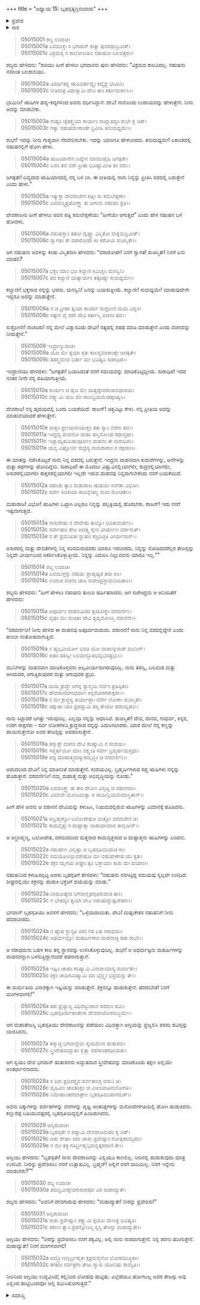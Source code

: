 +++
title = "ಅಧ್ಯಾಯ 15: ಬೃಹಸ್ಪತ್ಯಗ್ನಿಸಂವಾದಃ"
+++

<details><summary>ಪ್ರವೇಶ</summary>


।।   ಓಂ ಓಂ ನಮೋ ನಾರಾಯಣಾಯ।।   ಶ್ರೀ ವೇದವ್ಯಾಸಾಯ ನಮಃ ।।

ಶ್ರೀ ಕೃಷ್ಣದ್ವೈಪಾಯನ ವೇದವ್ಯಾಸ ವಿರಚಿತ  

**ಶ್ರೀ ಮಹಾಭಾರತ**

**ಉದ್ಯೋಗ ಪರ್ವ**

**ಸೇನೋದ್ಯೋಗ ಪರ್ವ**

**ಅಧ್ಯಾಯ 15**

</details>


<details><summary>ಸಾರ</summary>

ವಇಂದ್ರನ ಸೂಚನೆಯಂತೆ ಶಚಿಯು ನಹುಷನಿಗೆ ಋಷಿಯಾನದಲ್ಲಿ ಬಂದು ನನ್ನನ್ನು ಸೇರು ಎಂದು ಕೇಳಿಕೊಳ್ಳುವುದು, ಅದರಂತೆ ನಹುಷನು ಋಷಿಯಾನವನ್ನೇರುವುದು (1-21). ಇಂದ್ರನನ್ನು ಹುಡುಕಲು ಬೃಹಸ್ಪತಿಯು ಅಗ್ನಿಯನ್ನು ನಿಯೋಜಿಸಿದುದು (22-32).


</details>


> 05015001 ಶಲ್ಯ ಉವಾಚ।  
05015001a ಏವಮುಕ್ತಃ ಸ ಭಗವಾನ್ ಶಚ್ಯಾ ಪುನರಥಾಬ್ರವೀತ್।  
05015001c ವಿಕ್ರಮಸ್ಯ ನ ಕಾಲೋಽಯಂ ನಹುಷೋ ಬಲವತ್ತರಃ।।

ಶಲ್ಯನು ಹೇಳಿದನು: “ಶಚಿಯು ಹೀಗೆ ಹೇಳಲು ಭಗವಾನನು ಪುನಃ ಹೇಳಿದನು: “ವಿಕ್ರಮದ ಕಾಲವಿದಲ್ಲ. ನಹುಷನು ನನಗಿಂತ ಬಲಶಾಲಿಯು.

> 05015002a ವಿವರ್ಧಿತಶ್ಚ ಋಷಿಭಿರ್ಹವ್ಯೈಃ ಕವ್ಯೈಶ್ಚ ಭಾಮಿನಿ।  
05015002c ನೀತಿಮತ್ರ ವಿಧಾಸ್ಯಾಮಿ ದೇವಿ ತಾಂ ಕರ್ತುಮರ್ಹಸಿ।।

ಭಾಮಿನೀ! ಋಷಿಗಳ ಹವ್ಯ-ಕವ್ಯಗಳಿಂದ ಅವನು ವರ್ಧಿಸಿದ್ದಾನೆ. ದೇವಿ! ನಾನೊಂದು ಉಪಾಯವನ್ನು ಹೇಳುತ್ತೇನೆ. ನೀನು ಅದನ್ನು ಮಾಡಬೇಕು.

> 05015003a ಗುಹ್ಯಂ ಚೈತತ್ತ್ವಯಾ ಕಾರ್ಯಂ ನಾಖ್ಯಾತವ್ಯಂ ಶುಭೇ ಕ್ವ ಚಿತ್।  
05015003c ಗತ್ವಾ ನಹುಷಮೇಕಾಂತೇ ಬ್ರವೀಹಿ ತನುಮಧ್ಯಮೇ।।

ಶುಭೇ! ಇದನ್ನು ನೀನು ಗುಪ್ತವಾಗಿ ನೆರವೇರಿಸಬೇಕು. ಇದನ್ನು ಯಾರಿಗೂ ಹೇಳಬಾರದು. ತನುಮಧ್ಯಮೇ! ಏಕಾಂತದಲ್ಲಿ ನಹುಷನಲ್ಲಿಗೆ ಹೋಗಿ ಹೇಳು.

> 05015004a ಋಷಿಯಾನೇನ ದಿವ್ಯೇನ ಮಾಮುಪೈಹಿ ಜಗತ್ಪತೇ।  
05015004c ಏವಂ ತವ ವಶೇ ಪ್ರೀತಾ ಭವಿಷ್ಯಾಮೀತಿ ತಂ ವದ।।

ಜಗತ್ಪತೇ! ದಿವ್ಯವಾದ ಋಷಿಯಾನದಲ್ಲಿ ನನ್ನ ಬಳಿ ಬಾ. ಈ ರೀತಿಯಲ್ಲಿ ನಾನು ನಿನ್ನನ್ನು ಪ್ರೀತಿಸಿ ವಶದಲ್ಲಿ ಬರುತ್ತೇನೆ ಎಂದು ಹೇಳು.”

> 05015005a ಇತ್ಯುಕ್ತಾ ದೇವರಾಜೇನ ಪತ್ನೀ ಸಾ ಕಮಲೇಕ್ಷಣಾ।  
05015005c ಏವಮಸ್ತ್ವಿತ್ಯಥೋಕ್ತ್ವಾ ತು ಜಗಾಮ ನಹುಷಂ ಪ್ರತಿ।।

ದೇವರಾಜನು ಹೀಗೆ ಹೇಳಲು ಅವನ ಪತ್ನಿ ಕಮಲೇಕ್ಷಣೆಯು “ಹೀಗೆಯೇ ಆಗುತ್ತದೆ” ಎಂದು ಹೇಳಿ ನಹುಷನ ಬಳಿ ಹೋದಳು.

> 05015006a ನಹುಷಸ್ತಾಂ ತತೋ ದೃಷ್ಟ್ವಾ ವಿಸ್ಮಿತೋ ವಾಕ್ಯಮಬ್ರವೀತ್।   
05015006c ಸ್ವಾಗತಂ ತೇ ವರಾರೋಹೇ ಕಿಂ ಕರೋಮಿ ಶುಚಿಸ್ಮಿತೇ।।

ಆಗ ನಹುಷನು ಅವಳನ್ನು ಕಂಡು ವಿಸ್ಮಿತನಾಗಿ ಹೇಳಿದನು: “ವರಾರೋಹೇ! ನಿನಗೆ ಸ್ವಾಗತ! ಶುಚಿಸ್ಮಿತೇ! ನಿನಗೆ ಏನು ಮಾಡಲಿ?

> 05015007a ಭಕ್ತಂ ಮಾಂ ಭಜ ಕಲ್ಯಾಣಿ ಕಿಮಿಚ್ಚಸಿ ಮನಸ್ವಿನಿ।  
05015007c ತವ ಕಲ್ಯಾಣಿ ಯತ್ಕಾರ್ಯಂ ತತ್ಕರಿಷ್ಯೇ ಸುಮಧ್ಯಮೇ।।

ಕಲ್ಯಾಣೀ! ಭಕ್ತನಾದ ನನ್ನನ್ನು ಭಜಿಸು. ಮನಸ್ವಿನಿ! ಏನನ್ನು ಬಯಸುತ್ತೀಯೆ. ಕಲ್ಯಾಣೀ! ಸುಮಧ್ಯಮೇ! ಮಾಡುವುದೇನೇ ಇದ್ದರೂ ಅದನ್ನು ಮಾಡುತ್ತೇನೆ.

> 05015008a ನ ಚ ವ್ರೀಡಾ ತ್ವಯಾ ಕಾರ್ಯಾ ಸುಶ್ರೋಣಿ ಮಯಿ ವಿಶ್ವಸ।  
05015008c ಸತ್ಯೇನ ವೈ ಶಪೇ ದೇವಿ ಕರ್ತಾಸ್ಮಿ ವಚನಂ ತವ।।

ಸುಶ್ರೋಣೀ! ನಾಚದಿರು! ನನ್ನ ಮೇಲೆ ವಿಶ್ವಾಸವಿಡು ದೇವೀ! ಸತ್ಯದಲ್ಲಿ ಶಪಥ ಮಾಡಿ ಮಾಡುತ್ತೇನೆ ಎಂದು ವಚನವನ್ನು ನೀಡುತ್ತೇನೆ.”

> 05015009 ಇಂದ್ರಾಣ್ಯುವಾಚ।  
05015009a ಯೋ ಮೇ ತ್ವಯಾ ಕೃತಃ ಕಾಲಸ್ತಮಾಕಾಂಕ್ಷೇ ಜಗತ್ಪತೇ।  
05015009c ತತಸ್ತ್ವಮೇವ ಭರ್ತಾ ಮೇ ಭವಿಷ್ಯಸಿ ಸುರಾಧಿಪ।।

ಇಂದ್ರಾಣಿಯು ಹೇಳಿದಳು: “ಜಗತ್ಪತೇ! ಬಯಸಿದಂತೆ ನನಗೆ ಸಮಯವನ್ನು ಮಾಡಿಕೊಟ್ಟಿದ್ದೀಯೆ. ಸುರಾಧಿಪ! ಇದರ ನಂತರ ನೀನೇ ನನ್ನ ಪತಿಯಾಗುತ್ತೀಯೆ.

> 05015010a ಕಾರ್ಯಂ ಚ ಹೃದಿ ಮೇ ಯತ್ತದ್ದೇವರಾಜಾವಧಾರಯ।  
05015010c ವಕ್ಷ್ಯಾಮಿ ಯದಿ ಮೇ ರಾಜನ್ಪ್ರಿಯಮೇತತ್ಕರಿಷ್ಯಸಿ।

ದೇವರಾಜ! ನನ್ನ ಹೃದಯದಲ್ಲಿ ಒಂದು ಬಯಕೆಯಿದೆ. ರಾಜನ್! ಚಿತ್ತವಿಟ್ಟು ಕೇಳು. ನನ್ನ ಪ್ರೀತಿಯ ಅದನ್ನು ಮಾಡುವೆಯಾದರೆ ಹೇಳುತ್ತೇನೆ.

> 05015010e ವಾಕ್ಯಂ ಪ್ರಣಯಸಂಯುಕ್ತಂ ತತಃ ಸ್ಯಾಂ ವಶಗಾ ತವ।।  
05015011a ಇಂದ್ರಸ್ಯ ವಾಜಿನೋ ವಾಹಾ ಹಸ್ತಿನೋಽಥ ರಥಾಸ್ತಥಾ।  
05015011c ಇಚ್ಚಾಮ್ಯಹಮಿಹಾಪೂರ್ವಂ ವಾಹನಂ ತೇ ಸುರಾಧಿಪ।।  
05015011e ಯನ್ನ ವಿಷ್ಣೋರ್ನ ರುದ್ರಸ್ಯ ನಾಸುರಾಣಾಂ ನ ರಕ್ಷಸಾಂ।।

ಈ ಮಾತನ್ನು ನಡೆಸಿಕೊಟ್ಟರೆ ನಾನು ನಿನ್ನ ವಶದಲ್ಲಿ ಬರುತ್ತೇನೆ. ಇಂದ್ರನು ವಾಹನವಾಗಿ ಕುದುರೆಗಳನ್ನು, ಆನೆಗಳನ್ನು ಮತ್ತು ರಥಗಳನ್ನು ಹೊಂದಿದ್ದನು. ಸುರಾಧಿಪ! ಈ ಮೊದಲು ವಿಷ್ಣುವಿನಲ್ಲಿಯಾಗಲೀ, ರುದ್ರನಲ್ಲಿಯಾಗಲೀ, ಅಸುರರಲ್ಲಿಯಾಗಲೀ ರಾಕ್ಷಸರಲ್ಲಿಯಾಗಲೀ ಇಲ್ಲದೇ ಇರುವ ವಾಹನವು ನಿನ್ನದಾಗಬೇಕೆಂದು ನನಗೆ ಬಯಕೆಯಿದೆ.

> 05015012a ವಹಂತು ತ್ವಾಂ ಮಹಾರಾಜ ಋಷಯಃ ಸಂಗತಾ ವಿಭೋ।  
05015012c ಸರ್ವೇ ಶಿಬಿಕಯಾ ರಾಜನ್ನೇತದ್ಧಿ ಮಮ ರೋಚತೇ।।

ಮಹಾರಾಜ! ವಿಭೋ! ಋಷಿಗಳು ಒಟ್ಟಾಗಿ ಎಲ್ಲರೂ ನಿನ್ನನ್ನು ಪಲ್ಲಕ್ಕಿಯಲ್ಲಿ ಹೊರಬೇಕು. ರಾಜನ್! ಇದು ನನಗೆ ಇಷ್ಟವಾಗುತ್ತದೆ.

> 05015013a ನಾಸುರೇಷು ನ ದೇವೇಷು ತುಲ್ಯೋ ಭವಿತುಮರ್ಹಸಿ।   
05015013c ಸರ್ವೇಷಾಂ ತೇಜ ಆದತ್ಸ್ವ ಸ್ವೇನ ವೀರ್ಯೇಣ ದರ್ಶನಾತ್।  
05015013e ನ ತೇ ಪ್ರಮುಖತಃ ಸ್ಥಾತುಂ ಕಶ್ಚಿದಿಚ್ಚತಿ ವೀರ್ಯವಾನ್।।

ಅಸುರರಲ್ಲಿ ಮತ್ತು ದೇವತೆಗಳಲ್ಲಿ ನಿನ್ನ ಸರಿಸಮನಾದವರು ಯಾರೂ ಇರಬಾರದು. ನಿನ್ನನ್ನು ನೋಡಿದವರೆಲ್ಲರ ತೇಜಸ್ಸನ್ನು ನಿನ್ನದೇ ವೀರ್ಯದಿಂದ ಆಕರ್ಶಿಸಿಕೊಳ್ಳುತ್ತೀಯೆ.  ನಿನ್ನನ್ನು ಎದುರಿಸಿ ನಿಲ್ಲುವವನು ಯಾರೂ ಇಲ್ಲ.””

> 05015014 ಶಲ್ಯ ಉವಾಚ।  
05015014a ಏವಮುಕ್ತಸ್ತು ನಹುಷಃ ಪ್ರಾಹೃಷ್ಯತ ತದಾ ಕಿಲ।  
05015014c ಉವಾಚ ವಚನಂ ಚಾಪಿ ಸುರೇಂದ್ರಸ್ತಾಮನಿಂದಿತಾಂ।।

ಶಲ್ಯನು ಹೇಳಿದನು: “ಹೀಗೆ ಹೇಳಲು ನಹುಷನು ತುಂಬಾ ಹರ್ಷಿತನಾದನು. ಆಗ ಸುರೇಂದ್ರನು ಆ ಅನಿಂದಿತೆಗೆ ಹೇಳಿದನು:

> 05015015a ಅಪೂರ್ವಂ ವಾಹನಮಿದಂ ತ್ವಯೋಕ್ತಂ ವರವರ್ಣಿನಿ।  
05015015c ದೃಢಂ ಮೇ ರುಚಿತಂ ದೇವಿ ತ್ವದ್ವಶೋಽಸ್ಮಿ ವರಾನನೇ।।

“ವರವರ್ಣಿನೀ! ನೀನು ಹೇಳಿದ ಈ ವಾಹನವು ಅಪೂರ್ವವಾದುದು. ವರಾನನೇ! ನಾನು ನಿನ್ನ ವಶದಲ್ಲಿದ್ದೇನೆ ಎಂದು ತುಂಬಾ ಸಂತೋಷವಾಗುತ್ತಿದೆ.

> 05015016a ನ ಹ್ಯಲ್ಪವೀರ್ಯೋ ಭವತಿ ಯೋ ವಾಹಾನ್ಕುರುತೇ ಮುನೀನ್।  
05015016c ಅಹಂ ತಪಸ್ವೀ ಬಲವಾನ್ಭೂತಭವ್ಯಭವತ್ಪ್ರಭುಃ।।

ಮುನಿಗಳನ್ನು ವಾಹನವಾಗಿ ಮಾಡಿಕೊಳ್ಳವನು ಅಲ್ಪವೀರ್ಯನಾಗಿರುವುದಿಲ್ಲ. ನಾನು ತಪಸ್ವಿ, ಬಲವಂತ ಮತ್ತು ಆಗಿದುದರ, ಆಗುತ್ತಿರುವುದರ ಮತ್ತು ಆಗುವುದರ ಪ್ರಭು.

> 05015017a ಮಯಿ ಕ್ರುದ್ಧೇ ಜಗನ್ನ ಸ್ಯಾನ್ಮಯಿ ಸರ್ವಂ ಪ್ರತಿಷ್ಠಿತಂ।  
05015017c ದೇವದಾನವಗಂಧರ್ವಾಃ ಕಿನ್ನರೋರಗರಾಕ್ಷಸಾಃ।।  
05015018a ನ ಮೇ ಕ್ರುದ್ಧಸ್ಯ ಪರ್ಯಾಪ್ತಾಃ ಸರ್ವೇ ಲೋಕಾಃ ಶುಚಿಸ್ಮಿತೇ।  
05015018c ಚಕ್ಷುಷಾ ಯಂ ಪ್ರಪಶ್ಯಾಮಿ ತಸ್ಯ ತೇಜೋ ಹರಾಮ್ಯಹಂ।।

ನಾನು ಸಿಟ್ಟಾದರೆ ಜಗತ್ತು ಇರುವುದಿಲ್ಲ. ಎಲ್ಲವೂ ನನ್ನನ್ನು ಆಧರಿಸಿವೆ. ಶುಚಿಸ್ಮಿತೇ!  ದೇವ, ದಾನವ, ಗಂಧರ್ವ, ಕಿನ್ನರ, ಉರಗ ರಾಕ್ಷಸರು - ಸರ್ವ ಲೋಕಗಳೂ ಕ್ರುದ್ಧನಾದ ನನ್ನನ್ನು ಎದುರಿಸಲಾರರು. ಯಾರ ಮೇಲೆ ನನ್ನ ಕಣ್ಣನ್ನು ಹಾಯಿಸುತ್ತೇನೋ ಅವರ ತೇಜಸ್ಸನ್ನು ಅಪಹರಿಸುತ್ತೇನೆ.

> 05015019a ತಸ್ಮಾತ್ತೇ ವಚನಂ ದೇವಿ ಕರಿಷ್ಯಾಮಿ ನ ಸಂಶಯಃ।   
05015019c ಸಪ್ತರ್ಷಯೋ ಮಾಂ ವಕ್ಷ್ಯಂತಿ ಸರ್ವೇ ಬ್ರಹ್ಮರ್ಷಯಸ್ತಥಾ।  
05015019e ಪಶ್ಯ ಮಾಹಾತ್ಮ್ಯಮಸ್ಮಾಕಮೃದ್ಧಿಂ ಚ ವರವರ್ಣಿನಿ।।

ಆದುದರಿಂದ ದೇವೀ! ನಿನ್ನ ಮಾತಿನಂತೆ ಮಾಡುತ್ತೇನೆ. ಸಂಶಯವಿಲ್ಲ. ಬ್ರಹ್ಮರ್ಷಿಗಳಾದ ಸಪ್ತ ಋಷಿಗಳು ನನ್ನನ್ನು ಹೊರುತ್ತಾರೆ. ವರವರ್ಣಿನೀ! ನಮ್ಮ ಮಹಾತ್ಮೆ ಮತ್ತು ಅಭಿವೃದ್ಧಿಯನ್ನು ನೋಡು.”

> 05015020a ಏವಮುಕ್ತ್ವಾ ತು ತಾಂ ದೇವೀಂ ವಿಸೃಜ್ಯ ಚ ವರಾನನಾಂ।  
05015020c ವಿಮಾನೇ ಯೋಜಯಿತ್ವಾ ಸ ಋಷೀನ್ನಿಯಮಮಾಸ್ಥಿತಾನ್।।

ಹೀಗೆ ಹೇಳಿ ಅವನು ಆ ವರಾನನೆ ದೇವಿಯನ್ನು ಕಳುಹಿಸಿ, ನಿಯಮದಲ್ಲಿರುವ ಋಷಿಗಳನ್ನು ವಿಮಾನಕ್ಕೆ ಹೂಡಿದನು.

> 05015021a ಅಬ್ರಹ್ಮಣ್ಯೋ ಬಲೋಪೇತೋ ಮತ್ತೋ ವರಮದೇನ ಚ।  
05015021c ಕಾಮವೃತ್ತಃ ಸ ದುಷ್ಟಾತ್ಮಾ ವಾಹಯಾಮಾಸ ತಾನೃಷೀನ್।।

ಆ ಅಬ್ರಾಹ್ಮಣ್ಯ, ಬಲೋಪೇತ, ವರಮದದಿಂದ ಮತ್ತನಾದ ಕಾಮವೃತ್ತನಾದ ಆ ದುಷ್ಟಾತ್ಮನು ಋಷಿಗಳನ್ನು ಏರಿದನು.

> 05015022a ನಹುಷೇಣ ವಿಸೃಷ್ಟಾ ಚ ಬೃಹಸ್ಪತಿಮುವಾಚ ಸಾ।  
05015022c ಸಮಯೋಽಲ್ಪಾವಶೇಷೋ ಮೇ ನಹುಷೇಣೇಹ ಯಃ ಕೃತಃ।  
05015022e ಶಕ್ರಂ ಮೃಗಯ ಶೀಘ್ರಂ ತ್ವಂ ಭಕ್ತಾಯಾಃ ಕುರು ಮೇ ದಯಾಂ।।

ನಹುಷನಿಂದ ಕಳುಹಿಸಲ್ಪಟ್ಟ ಅವಳು ಬೃಹಸ್ಪತಿಗೆ ಹೇಳಿದಳು: “ನಹುಷನು ನನಗಿಟ್ಟಿದ್ದ ಸಮಯವು ಸ್ವಲ್ಪವೇ ಉಳಿದಿದೆ. ಶೀಘ್ರದಲ್ಲಿಯೇ ಶಕ್ರನನ್ನು ಹುಡುಕಿ ಭಕ್ತರಿಗೆ ದಯೆಯನ್ನು ಮಾಡು.”

> 05015023a ಬಾಢಮಿತ್ಯೇವ ಭಗವಾನ್ಬೃಹಸ್ಪತಿರುವಾಚ ತಾಂ।  
05015023c ನ ಭೇತವ್ಯಂ ತ್ವಯಾ ದೇವಿ ನಹುಷಾದ್ದುಷ್ಟಚೇತಸಃ।।

ಭಗವಾನ್ ಬೃಹಸ್ಪತಿಯು ಅವಳಿಗೆ ಹೇಳಿದನು: “ಒಳ್ಳೆಯದಾಯಿತು. ದೇವಿ! ದುಷ್ಟಚೇತಸ ನಹುಷನಿಗೆ ನೀನು ಹೆದರಬಾರದು.

> 05015024a ನ ಹ್ಯೇಷ ಸ್ಥಾಸ್ಯತಿ ಚಿರಂ ಗತ ಏಷ ನರಾಧಮಃ।   
05015024c ಅಧರ್ಮಜ್ಞೋ ಮಹರ್ಷೀಣಾಂ ವಾಹನಾಚ್ಚ ಹತಃ ಶುಭೇ।।

ಆ ನರಾಧಮನು ಬಹಳ ಕಾಲ ತನ್ನ ಸ್ಥಾನವನ್ನು ಉಳಿಸಿಕೊಳ್ಳುವುದಿಲ್ಲ. ಶುಭೇ! ಆ ಅಧರ್ಮಜ್ಞನು ಮಹರ್ಷಿಗಳನ್ನು ವಾಹನವನ್ನಾಗಿ ಬಳಸುತ್ತಿದ್ದಾನೆಂದರೆ ಹತನಾಗುತ್ತಾನೆ.

> 05015025a ಇಷ್ಟಿಂ ಚಾಹಂ ಕರಿಷ್ಯಾಮಿ ವಿನಾಶಾಯಾಸ್ಯ ದುರ್ಮತೇಃ।  
05015025c ಶಕ್ರಂ ಚಾಧಿಗಮಿಷ್ಯಾಮಿ ಮಾ ಭೈಸ್ತ್ವಂ ಭದ್ರಮಸ್ತು ತೇ।।

ಈ ದುರ್ಮತಿಯ ವಿನಾಶಕ್ಕಾಗಿ ಇಷ್ಟಿಯನ್ನು ಮಾಡುತ್ತೇನೆ. ಶಕ್ರನನ್ನೂ ಹುಡುಕುತ್ತೇನೆ. ಹೆದರಬೇಡ! ನಿನಗೆ ಮಂಗಳವಾಗಲಿ!”

> 05015026a ತತಃ ಪ್ರಜ್ವಾಲ್ಯ ವಿಧಿವಜ್ಜುಹಾವ ಪರಮಂ ಹವಿಃ।  
05015026c ಬೃಹಸ್ಪತಿರ್ಮಹಾತೇಜಾ ದೇವರಾಜೋಪಲಬ್ಧಯೇ।।

ಆಗ ಮಹಾತೇಜಸ್ವಿ ಬೃಹಸ್ಪತಿಯು ದೇವರಾಜನನ್ನು ಪಡೆಯಲು ವಿಧಿವತ್ತಾಗಿ ಅಗ್ನಿಯನ್ನು ಪ್ರಜ್ವಲಿಸಿ ಪರಮ ಹವಿಸ್ಸನ್ನು ಯಜಿಸಿದನು.

> 05015027a ತಸ್ಮಾಚ್ಚ ಭಗವಾನ್ದೇವಃ ಸ್ವಯಮೇವ ಹುತಾಶನಃ।   
05015027c ಸ್ತ್ರೀವೇಷಮದ್ಭುತಂ ಕೃತ್ವಾ ಸಹಸಾಂತರಧೀಯತ।।

ಆಗ ಸ್ವಯಂ ದೇವ ಭಗವಾನ್ ಹುತಾಶನನು ಅದ್ಭುತವಾದ ಸ್ತ್ರೀವೇಷವನ್ನು ಮಾಡಿಕೊಂಡು ತಕ್ಷಣ ಅಲ್ಲಿಯೇ ಅಂತರ್ಧಾನನಾದನು.

> 05015028a ಸ ದಿಶಃ ಪ್ರದಿಶಶ್ಚೈವ ಪರ್ವತಾಂಶ್ಚ ವನಾನಿ ಚ।  
05015028c ಪೃಥಿವೀಂ ಚಾಂತರಿಕ್ಷಂ ಚ ವಿಚೀಯಾತಿಮನೋಗತಿಃ।  
05015028e ನಿಮೇಷಾಂತರಮಾತ್ರೇಣ ಬೃಹಸ್ಪತಿಮುಪಾಗಮತ್।।

ಅವನು ದಿಕ್ಕುಗಳನ್ನು ಪರ್ವತಗಳನ್ನು ವನಗಳನ್ನು ಪೃಥ್ವಿ ಅಂತರಿಕ್ಷಗಳನ್ನು ಮನೋವೇಗಗತಿಯಲ್ಲಿ ಹೋಗಿ ಹುಡುಕಿದನು. ಕಣ್ಣುರೆಪ್ಪೆ ಬಡಿಯುವಷ್ಟರಲ್ಲಿ ಬೃಹಸ್ಪತಿಯಿದ್ದಲ್ಲಿಗೆ ಹಿಂದಿರುಗಿದನು.

> 05015029 ಅಗ್ನಿರುವಾಚ।  
05015029a ಬೃಹಸ್ಪತೇ ನ ಪಶ್ಯಾಮಿ ದೇವರಾಜಮಹಂ ಕ್ವ ಚಿತ್।  
05015029c ಆಪಃ ಶೇಷಾಃ ಸದಾ ಚಾಪಃ ಪ್ರವೇಷ್ಟುಂ ನೋತ್ಸಹಾಮ್ಯಹಂ।   
05015029e ನ ಮೇ ತತ್ರ ಗತಿರ್ಬ್ರಹ್ಮನ್ಕಿಮನ್ಯತ್ಕರವಾಣಿ ತೇ।।

ಅಗ್ನಿಯು ಹೇಳಿದನು: “ಬೃಹಸ್ಪತೇ! ನಾನು ದೇವರಾಜನನ್ನು ಎಲ್ಲಿಯೂ ಕಾಣಲಿಲ್ಲ. ನೀರಿನಲ್ಲಿ ಹುಡುಕುವುದು ಮಾತ್ರ ಉಳಿದಿದೆ. ನೀರನ್ನು ಪ್ರವೇಶಿಸಲು ನನಗೆ ಉತ್ಸಾಹವಿಲ್ಲ. ಬ್ರಹ್ಮನ್! ಅಲ್ಲಿಗೆ ನನಗೆ ದಾರಿಯಿಲ್ಲ. ನಿನಗೆ ಇನ್ನೇನು ಮಾಡಬೇಕು?””

> 05015030 ಶಲ್ಯ ಉವಾಚ।  
05015030a ತಮಬ್ರವೀದ್ದೇವಗುರುರಪೋ ವಿಶ ಮಹಾದ್ಯುತೇ।

ಶಲ್ಯನು ಹೇಳಿದನು: “ಅವನಿಗೆ ದೇವಗುರುವು ಹೇಳಿದನು: “ಮಹಾದ್ಯುತೇ! ನೀರನ್ನು ಪ್ರವೇಶಿಸು!”

> 05015031 ಅಗ್ನಿರುವಾಚ।  
05015031a ನಾಪಃ ಪ್ರವೇಷ್ಟುಂ ಶಕ್ಷ್ಯಾಮಿ ಕ್ಷಯೋ ಮೇಽತ್ರ ಭವಿಷ್ಯತಿ।  
05015031c ಶರಣಂ ತ್ವಾಂ ಪ್ರಪನ್ನೋಽಸ್ಮಿ ಸ್ವಸ್ತಿ ತೇಽಸ್ತು ಮಹಾದ್ಯುತೇ।।

ಅಗ್ನಿಯು ಹೇಳಿದನು: “ನೀರನ್ನು ಪ್ರವೇಶಿಸಲು ನನಗೆ ಶಕ್ಯವಿಲ್ಲ. ಅಲ್ಲಿ ನಾನು ನಾಶವಾಗುತ್ತೇನೆ. ನಿನ್ನ ಶರಣು ಹೊಗುತ್ತೇನೆ. ಮಹಾದ್ಯುತೇ! ನಿನಗೆ ಮಂಗಳವಾಗಲಿ!

> 05015032a ಅದ್ಭ್ಯೋಽಗ್ನಿರ್ಬ್ರಹ್ಮತಃ ಕ್ಷತ್ರಮಶ್ಮನೋ ಲೋಹಮುತ್ಥಿತಂ।   
05015032c ತೇಷಾಂ ಸರ್ವತ್ರಗಂ ತೇಜಃ ಸ್ವಾಸು ಯೋನಿಷು ಶಾಮ್ಯತಿ।।

ನೀರಿನಿಂದ ಅಗ್ನಿಯು ಉದ್ಭವಿಸಿದೆ; ಕಲ್ಲಿನಿಂದ ಲೋಹವು ಹುಟ್ಟಿತು. ಎಲ್ಲೆಡೆಯೂ ಹೋಗಬಲ್ಲ ಅವರ ತೇಜಸ್ಸು ಅವು ಎಲ್ಲಿಂದ ಹುಟ್ಟಿಬಂದವೋ ಅಲ್ಲಿ ಶಮಿಸಿಹೋಗುತ್ತದೆ.”


<details><summary>ಸಮಾಪ್ತಿ</summary>


ಇತಿ ಶ್ರೀ ಮಹಾಭಾರತೇ ಉದ್ಯೋಗ ಪರ್ವಣಿ ಸೇನೋದ್ಯೋಗ ಪರ್ವಣಿ ಬೃಹಸ್ಪತ್ಯಗ್ನಿಸಂವಾದೇ ಪಂಚದಶೋಽಧ್ಯಾಯಃ।  
ಇದು ಶ್ರೀ ಮಹಾಭಾರತದಲ್ಲಿ ಉದ್ಯೋಗ ಪರ್ವದಲ್ಲಿ ಸೇನೋದ್ಯೋಗ ಪರ್ವದಲ್ಲಿ ಬೃಹಸ್ಪತ್ಯಗ್ನಿಸಂವಾದದಲ್ಲಿ ಹದಿನೈದನೆಯ ಅಧ್ಯಾಯವು।


</details>
